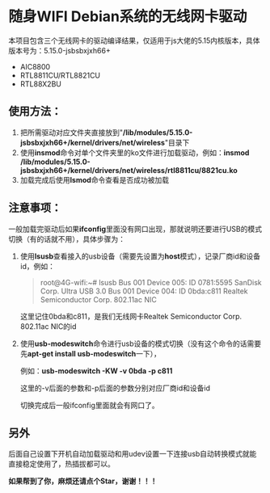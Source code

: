 # 随身WIFI Debian系统的无线网卡驱动

本项目包含三个无线网卡的驱动编译结果，仅适用于js大佬的5.15内核版本，具体版本号为：5.15.0-jsbsbxjxh66+

- AIC8800
- RTL8811CU/RTL8821CU
- RTL88X2BU

## 使用方法：

1. 把所需驱动对应文件夹直接放到"**/lib/modules/5.15.0-jsbsbxjxh66+/kernel/drivers/net/wireless**"目录下
2. 使用**insmod**命令对单个文件夹里的ko文件进行加载驱动，例如：**insmod /lib/modules/5.15.0-jsbsbxjxh66+/kernel/drivers/net/wireless/rtl8811cu/8821cu.ko**
3. 加载完成后使用**lsmod**命令查看是否成功被加载

## 注意事项：

一般加载完驱动后如果**ifconfig**里面没有网口出现，那就说明还要进行USB的模式切换（有的话就不用），具体步骤为：

1. 使用**lsusb**查看接入的usb设备（需要先设置为**host**模式），记录厂商id和设备id，例如：

   > root@4G-wifi:~# lsusb
   > Bus 001 Device 005: ID 0781:5595 SanDisk Corp. Ultra USB 3.0
   > Bus 001 Device 004: ID 0bda:c811 Realtek Semiconductor Corp. 802.11ac NIC

   这里记住0bda和c811，是我们无线网卡Realtek Semiconductor Corp. 802.11ac NIC的id

2. 使用**usb-modeswitch**命令进行usb设备的模式切换（没有这个命令的话需要先**apt-get install usb-modeswitch**一下），

   例如：**usb-modeswitch -KW -v 0bda -p c811**

   这里的-v后面的参数和-p后面的参数分别对应厂商id和设备id

   切换完成后一般ifconfig里面就会有网口了。

## 另外

后面自己设置下开机自动加载驱动和用udev设置一下连接usb自动转换模式就能直接稳定使用了，热插拔都可以。

**如果帮到了你，麻烦还请点个Star，谢谢！！！**

